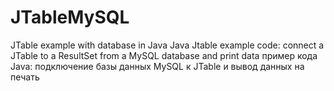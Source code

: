 # JTableMySQL
JTable example with database in Java
Java Jtable example code: connect a JTable to a ResultSet from a MySQL database and print data
 пример кода Java: подключение базы данных MySQL к JTable и вывод данных на печать 
